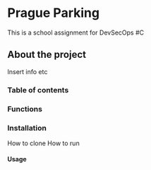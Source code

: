 # Prague Parking
This is a school assignment for DevSecOps #C 

## About the project
Insert info etc

### Table of contents
### Functions
### Installation
How to clone 
How to run
#### Usage

